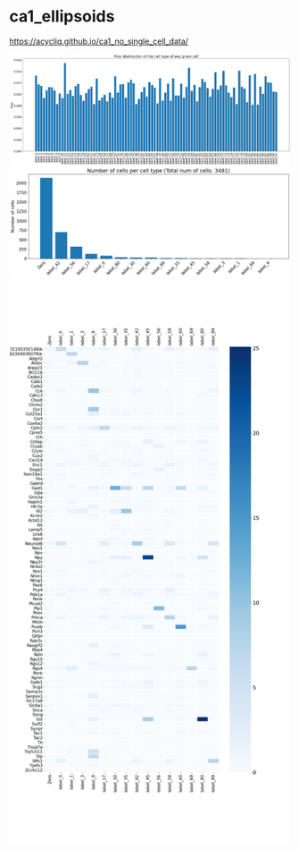 # ca1_ellipsoids

https://acycliq.github.io/ca1_no_single_cell_data/

<img src="dashboard/data/cell_type_prior_1.png" alt="prior_1" width="900"/>
<img src="dashboard/data/cells_per_class.png" alt="cells_per_class" width="900"/>
<img src="dashboard/data/heatmap.png" alt="heatmap" width="900"/>
